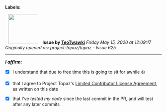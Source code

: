 **Labels:**



<a href="https://github.com/TeoTwawki"><img src="https://avatars0.githubusercontent.com/u/6871475?v=4" width="96" height="96" hspace="10"></img></a> **Issue by [TeoTwawki](https://github.com/TeoTwawki)**
_Friday May 15, 2020 at 12:09:17_
_Originally opened as: project-topaz/topaz - Issue 625_

----

<!-- place 'x' mark between square [] brackets to affirm: -->
**_I affirm:_**
- [x] I understand that due to free time this is going to sit for awhile :+1: 
- [x] that I agree to Project Topaz's [Limited Contributor License Agreement](http://project-topaz.com/blob/release/CONTRIBUTOR_AGREEMENT.md), as written on this date
- [x] that I've _tested my code_ since the last commit in the PR, and will test after any later commits


